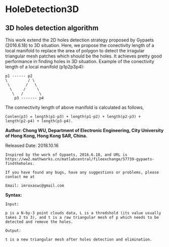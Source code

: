 # HoleDetection3D
## 3D holes detection algorithm 

This work extend the 2D holes detection strategy proposed by Gypaets (2016.6.18) to 3D situation. Here, we propose the conectivity length of a local manifold to replace the area of polygon to detect the irragular triangular mesh patches which should be the holes. It achieves pretty good performance in finding holes in 3D situation. Example of the conectivity length of a local manifold (p1p2p3p4): 

    p1 ------ p2    
    \         / \   
     \       /   \
      \     /     \
       \   /       \
        p3 ------- p4 

The connectivity length of above manifold is calculated as follows,   

    Conlen(p3) = length(p1-p3) + length(p1-p2) + length(p2-p3) + length(p2-p4) + length(p3-p4).   
    
**Author: Chong WU, Department of Electronic Engineering, City University of Hong Kong, Hong Kong SAR, China.**  

Released Date: 2018.10.16   
        
    Inspired by the work of Gypaets, 2016.6.18, and URL is    
    https://ww2.mathworks.cn/matlabcentral/fileexchange/57739-gypaets-findtheholes.
    
    If you have found any bugs, have any suggestions or problems, please contact me at 
    
    Email: imroxaswc@gmail.com

**Syntax:**  
        
    Input:    
    
    p is a N-by-3 point clouds data, L is a thredshold (its value usually takes 2 to 3), and t is a raw triangular mesh of p which needs to be detected and remove the holes.
    
    Output:     
    
    t is a new triangular mesh after holes detection and elimination.
